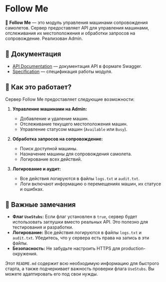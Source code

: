 # Follow Me

🚗 **Follow Me** — это модуль управления машинами сопровождения самолетов. Сервер предоставляет API для управления машинами, отслеживания их местоположения и обработки запросов на сопровождение. Реализован Admin.

## 📄 Документация

- [API Documentation]([https://follow-me.reaport.ru/swagger](https://docs.reaport.ru/?urls.primaryName=follow_me)) — документация API в формате Swagger.
- [Specification]([https://ground-control.reaport.ru/docs](https://docs.google.com/document/d/1-A99pLnf-T3KJgUowspAIestsUUSzbDQ0Sfr5KvSmdI/edit?tab=t.xxby8r33la9d#heading=h.3v223f63vv4o)) — спецификация работы модуля.

## 🚀 Как это работает?

Сервер Follow Me предоставляет следующие возможности:

1. **Управление машинами на Admin:**
   - Добавление и удаление машин.
   - Отслеживание текущего местоположения машин.
   - Управление статусом машин (`Available` или `Busy`).

2. **Обработка запросов на сопровождение:**
   - Поиск доступной машины.
   - Назначение машины для сопровождения самолета.
   - Логирование всех действий.

3. **Логирование и аудит:**
   - Все действия логируются в файлы `logs.txt` и `audit.txt`.
   - Логи включают информацию о перемещениях машин, их статусе и ошибках.

## 🚨 Важные замечания

- **Флаг `UseStubs`:** Если флаг установлен в `true`, сервер будет использовать заглушки вместо реальных API. Это полезно для тестирования и разработки.
- **Логирование:** Все действия логируются в файлы `logs.txt` и `audit.txt`. Убедитесь, что у сервера есть права на запись в эти файлы.
- **Безопасность:** Не забудьте настроить HTTPS для production-окружения.

Этот `README.md` содержит всю необходимую информацию для быстрого старта, а также подчеркивает важность проверки флага `UseStubs`. Вы можете адаптировать его под свои нужды.
